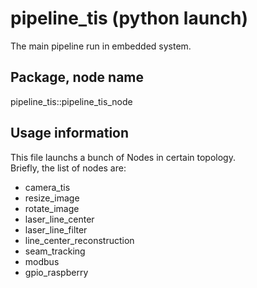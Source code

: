 # pipeline_tis (python launch)

The main pipeline run in embedded system.

## Package, node name

pipeline_tis::pipeline_tis_node

## Usage information

This file launchs a bunch of Nodes in certain topology.  
Briefly, the list of nodes are:
- camera_tis
- resize_image
- rotate_image
- laser_line_center
- laser_line_filter
- line_center_reconstruction
- seam_tracking
- modbus
- gpio_raspberry
